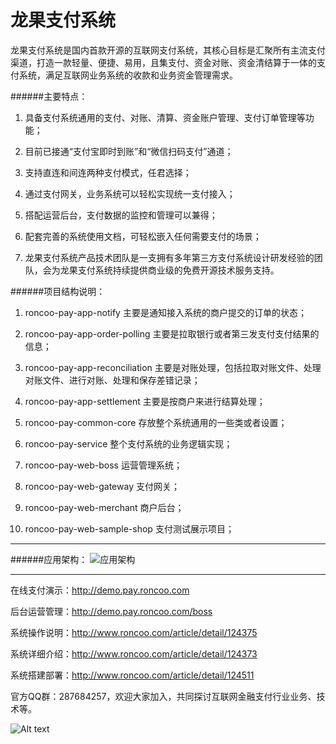 # 龙果支付系统

龙果支付系统是国内首款开源的互联网支付系统，其核心目标是汇聚所有主流支付渠道，打造一款轻量、便捷、易用，且集支付、资金对账、资金清结算于一体的支付系统，满足互联网业务系统的收款和业务资金管理需求。

######主要特点：

1. 具备支付系统通用的支付、对账、清算、资金账户管理、支付订单管理等功能；

2. 目前已接通“支付宝即时到账”和“微信扫码支付”通道；

3. 支持直连和间连两种支付模式，任君选择；

4. 通过支付网关，业务系统可以轻松实现统一支付接入；

5. 搭配运营后台，支付数据的监控和管理可以兼得；

6. 配套完善的系统使用文档，可轻松嵌入任何需要支付的场景；

7. 龙果支付系统产品技术团队是一支拥有多年第三方支付系统设计研发经验的团队，会为龙果支付系统持续提供商业级的免费开源技术服务支持。

######项目结构说明：

1. roncoo-pay-app-notify
    主要是通知接入系统的商户提交的订单的状态；

2. roncoo-pay-app-order-polling
    主要是拉取银行或者第三发支付支付结果的信息；

3. roncoo-pay-app-reconciliation
    主要是对账处理，包括拉取对账文件、处理对账文件、进行对账、处理和保存差错记录；

4. roncoo-pay-app-settlement
    主要是按商户来进行结算处理；

5. roncoo-pay-common-core
    存放整个系统通用的一些类或者设置；

6. roncoo-pay-service
    整个支付系统的业务逻辑实现；

7. roncoo-pay-web-boss
    运营管理系统；

8. roncoo-pay-web-gateway
    支付网关；

9. roncoo-pay-web-merchant
    商户后台；

10. roncoo-pay-web-sample-shop
    支付测试展示项目；
----------------------------------------------------------------------------------

######应用架构：
![应用架构](http://git.oschina.net/uploads/images/2016/0726/171546_239efc3b_860625.jpeg "应用架构")

---------

在线支付演示：http://demo.pay.roncoo.com

后台运营管理：http://demo.pay.roncoo.com/boss

系统操作说明：http://www.roncoo.com/article/detail/124375

系统详细介绍：http://www.roncoo.com/article/detail/124373

系统搭建部署：http://www.roncoo.com/article/detail/124511

官方QQ群：287684257，欢迎大家加入，共同探讨互联网金融支付行业业务、技术等。

![Alt text](http://git.oschina.net/uploads/images/2016/0722/175850_9e020e87_860625.png)

 




 

